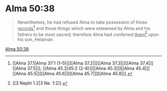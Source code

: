 # Alma 50:38

> Nevertheless, he had refused Alma to take possession of those <u>records</u>[^a] and those things which were esteemed by Alma and his fathers to be most sacred; therefore Alma had conferred <u>them</u>[^b] upon his son, Helaman.

[Alma 50:38](https://www.churchofjesuschrist.org/study/scriptures/bofm/alma/50?lang=eng&id=p38#p38)


[^a]: [[Alma 37.1|Alma 37:1 (1–5)]][[Alma 37.2|]][[Alma 37.3|]][[Alma 37.4|]][[Alma 37.5|]]; [[Alma 45.2|45:2 (2–8)]][[Alma 45.3|]][[Alma 45.4|]][[Alma 45.5|]][[Alma 45.6|]][[Alma 45.7|]][[Alma 45.8|]].  
[^b]: [[3 Nephi 1.2|3 Ne. 1:2]].  
